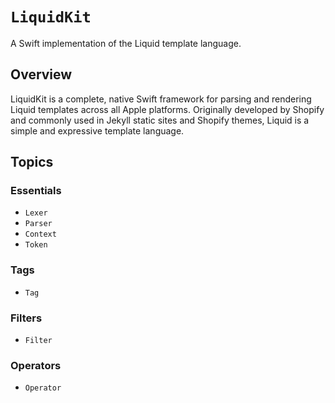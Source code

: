 # ``LiquidKit``

A Swift implementation of the Liquid template language.

## Overview

LiquidKit is a complete, native Swift framework for parsing and rendering Liquid templates across all Apple platforms. Originally developed by Shopify and commonly used in Jekyll static sites and Shopify themes, Liquid is a simple and expressive template language.

## Topics

### Essentials

- ``Lexer``
- ``Parser``
- ``Context``
- ``Token``

### Tags

- ``Tag``

### Filters

- ``Filter``

### Operators

- ``Operator``